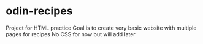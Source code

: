 # odin-recipes
Project for HTML practice
Goal is to create very basic website with multiple pages for recipes
No CSS for now but will add later